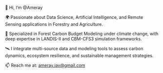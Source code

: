 👋 Hi, I’m @Ameray

🌍 Passionate about Data Science, Artificial Intelligence, and Remote Sensing applications in Forestry and Agriculture.

🌱 Specialized in Forest Carbon Budget Modeling under climate change, with deep expertise in LANDIS-II and CBM-CFS3 simulation frameworks.

🛰️ I integrate multi-source data and modeling tools to assess carbon dynamics, ecosystem resilience, and sustainable management strategies.

📫 Reach me at: ameray.iav@gmail.com
<!---
Ameray/Ameray is a ✨ special ✨ repository because its `README.md` (this file) appears on your GitHub profile.
You can click the Preview link to take a look at your changes.
--->
